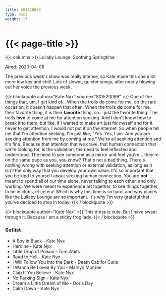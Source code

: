 ```yaml
---
title: S01E20099
type: docs
weight: 17
---
```


# {{< page-title >}}

{{< columns >}}
Lullaby Lounge: Soothing Springtime

Aired: 2020-04-08

The previous week's show was really intense, so Kate made this one a lot more low key and chill.  Lots of slower, quieter songs, after nearly blowing out her voice the previous week.

{{< blockquote author="Kate Nyx" source="S01E20099" >}}
One of the things that, um, I get kind of...  When the trolls do come for me, on the rare occasion, it doesn't happen that often.  When the trolls <b>do</b> come for me, their favorite thing, it is their <b>favorite</b> thing, so...  just the favorite thing.  The trolls <b>love</b> to come at me for attention seeking.  And I don't know how to break it to them, but like, if I wanted to make art just for myself and for it never to get attention, I would not put it on the internet.  So when people tell me that I'm attention seeking, I'm just like, "Yes.  Yes, I am.  And you are seeking attention from me by coming at me."  We're all seeking attention and it's fine.  Because that attention that we crave, that human connection that we're looking for, is the validation, the need to feel reflected and understood.  The need to see someone as a mirror and feel you're...  they're on the same page as you, you know?  That's not a bad thing.  There's nothing wrong with seeking attention or external validation, as long as it isn't the only way that you develop your own value.  It's so important that you be kind to yourself about seeking human connection.  You are <b>not</b> meant to spend all of our time alone, never talking to each other, and only working.  We were meant to experience art together, to see things together, to be in clubs, et cetera!  Which is why this time is so hard, and why places like the Lullaby Lounge are so important.  It's why I'm very grateful that you've decided to stop in today.
{{< / blockquote >}}

{{< blockquote author="Kate Nyx" >}}
This dress is cute.  But I have sweat through it.  Because I am a sticky frog lady.
{{< / blockquote >}}

### Setlist
* A Boy in Black - Kate Nyx
* Heroine - Kate Nyx
* Little Drop of Poison - Tom Waits
* Road to Hell - Kate Nyx
* I Will Follow You Into the Dark - Death Cab for Cutie
* I Wanna Be Loved By You - Marilyn Monroe
* Clap If You Believe - Kate Nyx
* No Parking Sign - Kate Nyx
* Dream a Little Dream of Me - Doris Day
* Calm Down - Kate Nyx
